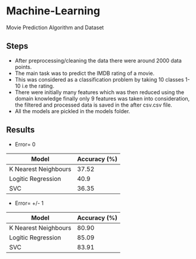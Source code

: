 # Machine-Learning
Movie Prediction Algorithm and Dataset

## Steps
* After preprocessing/cleaning the data there were around 2000 data points.    
* The main task was to predict the IMDB rating of a movie.  
* This was considered as a classification problem by taking 10 classes 1-10 i.e the rating.  
* There were initially many features which was then reduced using the domain knowledge finally only 9 features was taken into consideration, the filtered and processed data is saved in the after csv.csv file.  
* All the models are pickled in the models folder.  
## Results

* Error= 0

| Model  	            | Accuracy (%) 	|  
|--------------------	|--------------	|  
| K Nearest Neighbours| 37.52       	|  
| Logitic Regression  | 40.9         	|  
| SVC                 | 36.35        	|  


* Error= +/- 1

| Model  	            | Accuracy (%) 	|  
|--------------------	|--------------	|  
| K Nearest Neighbours| 80.90       	|  
| Logitic Regression  | 85.09         |  
| SVC                 | 83.91        	|  
